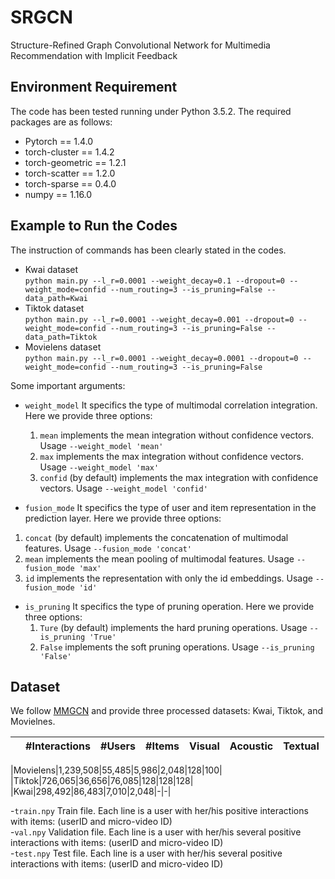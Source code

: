 # SRGCN
Structure-Refined Graph Convolutional Network for Multimedia Recommendation with Implicit Feedback

## Environment Requirement
The code has been tested running under Python 3.5.2. The required packages are as follows:
- Pytorch == 1.4.0
- torch-cluster == 1.4.2
- torch-geometric == 1.2.1
- torch-scatter == 1.2.0
- torch-sparse == 0.4.0
- numpy == 1.16.0

## Example to Run the Codes
The instruction of commands has been clearly stated in the codes.
- Kwai dataset  
```python main.py --l_r=0.0001 --weight_decay=0.1 --dropout=0 --weight_mode=confid --num_routing=3 --is_pruning=False --data_path=Kwai```
- Tiktok dataset  
`python main.py --l_r=0.0001 --weight_decay=0.001 --dropout=0 --weight_mode=confid --num_routing=3 --is_pruning=False --data_path=Tiktok`
- Movielens dataset  
`python main.py --l_r=0.0001 --weight_decay=0.0001 --dropout=0 --weight_mode=confid --num_routing=3 --is_pruning=False`  

Some important arguments:  

- `weight_model` 
  It specifics the type of multimodal correlation integration. Here we provide three options:  
  1. `mean` implements the mean integration without confidence vectors. Usage `--weight_model 'mean'`
  2. `max` implements the max integration without confidence vectors. Usage `--weight_model 'max'`
  3. `confid` (by default)  implements the max integration with confidence vectors. Usage `--weight_model 'confid'`
  
 - `fusion_mode` 
  It specifics the type of user and item representation in the prediction layer. Here we provide three options:  
  1. `concat` (by default) implements the concatenation of multimodal features. Usage `--fusion_mode 'concat'`
  2. `mean` implements the mean pooling of multimodal features. Usage `--fusion_mode 'max'`
  3. `id` implements the representation with only the id embeddings. Usage `--fusion_mode 'id'`
  

- `is_pruning` 
  It specifics the type of pruning operation. Here we provide three options:  
  1. `Ture` (by default) implements the hard pruning operations. Usage `--is_pruning 'True'`
  2. `False` implements the soft pruning operations. Usage `--is_pruning 'False'`
  
## Dataset
We follow [MMGCN](https://github.com/weiyinwei/MMGCN) and provide three processed datasets: Kwai, Tiktok, and Movielnes.  

||#Interactions|#Users|#Items|Visual|Acoustic|Textual|
|:-|:-|:-|:-|:-|:-|:-|

|Movielens|1,239,508|55,485|5,986|2,048|128|100|
|Tiktok|726,065|36,656|76,085|128|128|128|
|Kwai|298,492|86,483|7,010|2,048|-|-|

-`train.npy`
   Train file. Each line is a user with her/his positive interactions with items: (userID and micro-video ID)  
-`val.npy`
   Validation file. Each line is a user with her/his several positive interactions with items: (userID and micro-video ID)  
-`test.npy`
   Test file. Each line is a user with her/his several positive interactions with items: (userID and micro-video ID)  

